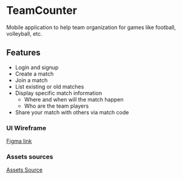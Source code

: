 # TeamCounter
Mobile application to help team organization for games like football, volleyball, etc.

## Features
- Login and signup
- Create a match
- Join a match
- List existing or old matches
- Display specific match information
    * Where and when will the match happen 
    * Who are the team players
- Share your match with others via match code


### UI Wireframe 
[Figma link](https://www.figma.com/file/lkF8H5HrCRQ6Glm8VgOifz/TeamCounter?node-id=0%3A1)


### Assets sources
[Assets Source](https://tr.depositphotos.com/232666360/stock-illustration-sport-balls-collection-football-basketball.html)
